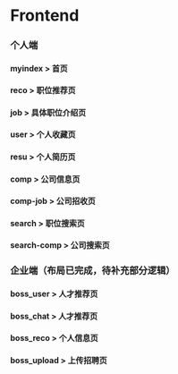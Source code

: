 # Frontend
### 个人端
#### myindex  >  首页
#### reco  >  职位推荐页
#### job  >  具体职位介绍页
#### user  >  个人收藏页
#### resu  >  个人简历页
#### comp  >  公司信息页
#### comp-job  >  公司招收页
#### search  >  职位搜索页
#### search-comp  >  公司搜索页
### 企业端（布局已完成，待补充部分逻辑）
#### boss_user > 人才推荐页
#### boss_chat > 人才推荐页
#### boss_reco > 个人信息页
#### boss_upload > 上传招聘页
